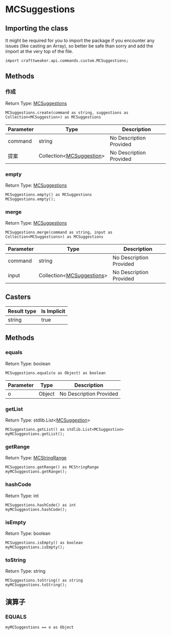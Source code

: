 # MCSuggestions

## Importing the class

It might be required for you to import the package if you encounter any issues (like casting an Array), so better be safe than sorry and add the import at the very top of the file.
```zenscript
import crafttweaker.api.commands.custom.MCSuggestions;
```


## Methods

### 作成

Return Type: [MCSuggestions](/vanilla/api/commands/custom/MCSuggestions)

```zenscript
MCSuggestions.create(command as string, suggestions as Collection<MCSuggestion>) as MCSuggestions
```

| Parameter | Type                                                                                    | Description             |
| --------- | --------------------------------------------------------------------------------------- | ----------------------- |
| command   | string                                                                                  | No Description Provided |
| 提案        | Collection&lt;[MCSuggestion](/vanilla/api/commands/custom/MCSuggestion)&gt; | No Description Provided |


### empty

Return Type: [MCSuggestions](/vanilla/api/commands/custom/MCSuggestions)

```zenscript
MCSuggestions.empty() as MCSuggestions
MCSuggestions.empty();
```

### merge

Return Type: [MCSuggestions](/vanilla/api/commands/custom/MCSuggestions)

```zenscript
MCSuggestions.merge(command as string, input as Collection<MCSuggestions>) as MCSuggestions
```

| Parameter | Type                                                                                      | Description             |
| --------- | ----------------------------------------------------------------------------------------- | ----------------------- |
| command   | string                                                                                    | No Description Provided |
| input     | Collection&lt;[MCSuggestions](/vanilla/api/commands/custom/MCSuggestions)&gt; | No Description Provided |


## Casters

| Result type | Is Implicit |
| ----------- | ----------- |
| string      | true        |

## Methods

### equals

Return Type: boolean

```zenscript
MCSuggestions.equals(o as Object) as boolean
```

| Parameter | Type   | Description             |
| --------- | ------ | ----------------------- |
| o         | Object | No Description Provided |


### getList

Return Type: stdlib.List&lt;[MCSuggestion](/vanilla/api/commands/custom/MCSuggestion)&gt;

```zenscript
MCSuggestions.getList() as stdlib.List<MCSuggestion>
myMCSuggestions.getList();
```

### getRange

Return Type: [MCStringRange](/vanilla/api/commands/custom/MCStringRange)

```zenscript
MCSuggestions.getRange() as MCStringRange
myMCSuggestions.getRange();
```

### hashCode

Return Type: int

```zenscript
MCSuggestions.hashCode() as int
myMCSuggestions.hashCode();
```

### isEmpty

Return Type: boolean

```zenscript
MCSuggestions.isEmpty() as boolean
myMCSuggestions.isEmpty();
```

### toString

Return Type: string

```zenscript
MCSuggestions.toString() as string
myMCSuggestions.toString();
```


## 演算子

### EQUALS

```zenscript
myMCSuggestions == o as Object
```




